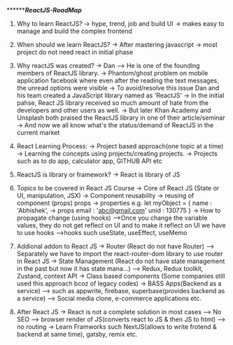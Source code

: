 *****************************************************ReactJS-RoadMap***********************************************
1) Why to learn ReactJS?
-> hype, trend, job and build UI
-> makes easy to manage and build the complex frontend

2) When should we learn ReactJS?
-> After mastering javascript
-> most project do not need react in initial phase

3) Why reactJS was created?
-> Dan --> He is one of the founding members of ReactJS library.
-> Phantom/ghost problem on mobile application facebook where even after the reading the text messages, the unread options were visible
-> To avoid/resolve this issue Dan and his team created a JavaScript library named as 'ReactJS'
-> In the initial pahse, React JS library received so much amount of hate from the developers and other users as well.
-> But later Khan Academy and Unsplash both praised the ReactJS library in one of their article/seminar
-> And now we all know what's the status/demand of ReactJS in the current market

4) React Learning Process:
-> Project based approach(one topic at a time)
-> Learning the concepts using projects/creating projects.
-> Projects such as to do app, calculator app, GITHUB API etc

5) ReactJS is library or framework?
-> React is library of JS

6) Topics to be covered in React JS Course
-> Core of React JS (State or UI, manipulation, JSX)
-> Component reusability
-> reusing of component (props) 
	props -> properties
	e.g. let myObject = {
				name : 'Abhishek', -> props
				email : 'abc@gmail.com'
				unid : 130775
				}
-> How to propagate change (using hooks)
	-->Once you change the variable values, they do not get reflect on UI and to make it reflect on UI we have to use hooks
	-->hooks such useState, useEffect, useMemo

7) Addional addon to React JS
-> Router (React do not have Router) 
	--> Separately we have to import the react-router-dom library to use router in React JS
-> State Management (React do not have state management in the past but now it has state mana...)
	--> Redux, Redux toolkit, Zustand, context API
-> Class based components (Some companies still used this approach bcoz of legacy codes)
-> BASS Apps(Backend as a service)
	--> such as appwrite, firebase, superbase(provides backend as a service)
	--> Social media clone, e-commerce applications etc.

8) After React JS
-> React is not a complete solution in most cases
	--> No SEO
	--> browser render of JS(converts react to JS & then JS to html)
	--> no routing
-> Learn Framworks such NextJS(allows to write frotend & backend at same time), gatsby, remix etc.





